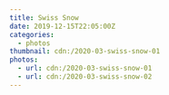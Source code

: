 ```yaml
---
title: Swiss Snow
date: 2019-12-15T22:05:00Z
categories:
  - photos
thumbnail: cdn:/2020-03-swiss-snow-01
photos:
  - url: cdn:/2020-03-swiss-snow-01
  - url: cdn:/2020-03-swiss-snow-02
---
```


<style>
.fg-2019-12-15-swiss-snow {
  grid-template-columns: repeat(1, 1fr);
}
</style>
